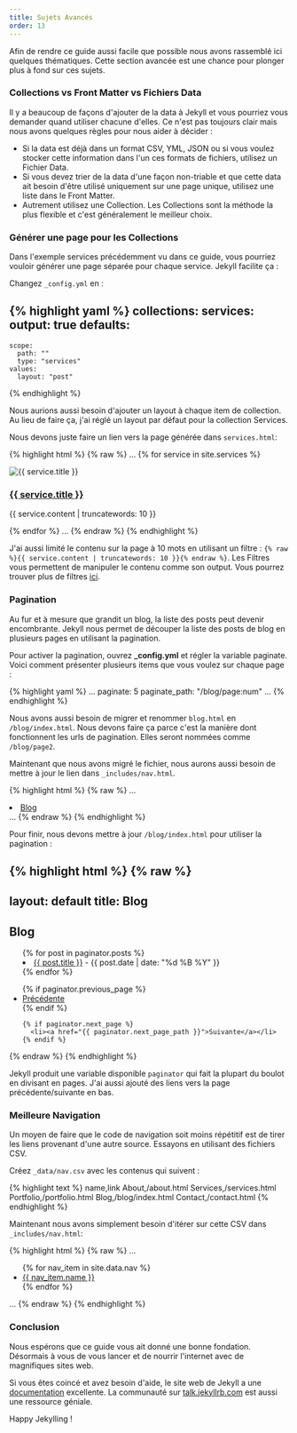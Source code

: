 ```yaml
---
title: Sujets Avancés
order: 13
---
```

Afin de rendre ce guide aussi facile que  possible nous avons rassemblé ici quelques thématiques. Cette section avancée est une chance pour plonger plus à fond sur ces sujets.

### Collections vs Front Matter vs Fichiers Data

Il y a beaucoup de façons d'ajouter de la data à Jekyll et vous pourriez vous demander quand utiliser chacune d'elles. Ce n'est pas toujours clair mais nous avons quelques règles pour nous aider à décider :

* Si la data est déjà dans un format CSV, YML, JSON ou si vous voulez stocker cette information dans l'un ces formats de fichiers, utilisez un Fichier Data.
* Si vous devez trier de la data d'une façon non-triable et que cette data ait besoin d'être utilisé uniquement sur une page unique, utilisez une liste dans le  Front Matter.
* Autrement utilisez une Collection. Les Collections sont la méthode la plus flexible et c'est généralement le meilleur choix.

### Générer une page pour les Collections

Dans l'exemple services précédemment vu dans ce guide, vous pourriez vouloir générer une page séparée pour chaque service. Jekyll facilite ça : 

Changez `_config.yml` en :

{% highlight yaml %}
collections:
  services:
    output: true
defaults:
  -
    scope:
      path: ""
      type: "services"
    values:
      layout: "post"
{% endhighlight %}

Nous aurions aussi besoin d'ajouter un layout à chaque item de collection. Au lieu de faire ça, j'ai réglé un layout par défaut pour la collection Services.

Nous devons juste faire un lien vers la page générée dans `services.html`:

{% highlight html %}
{% raw %}
...
{% for service in site.services %}
  <div class="col-lg-3 col-md-6 text-center">
    <div class="service-box">
      <img src="{{ service.image_path }}" alt="{{ service.title }}"/>
      <h3><a href="{{ service.url }}">{{ service.title }}</a></h3>
      <p class="text-muted">{{ service.content | truncatewords: 10 }}</p>
    </div>
  </div>
{% endfor %}
...
{% endraw %}
{% endhighlight %}

J'ai aussi limité le contenu sur la page à 10 mots en utilisant un filtre : `{% raw %}{{ service.content | truncatewords: 10 }}{% endraw %}`. Les Filtres vous permettent de manipuler le contenu comme son output. Vous pourrez trouver plus de filtres [ici](https://github.com/Shopify/liquid/wiki/Liquid-for-Designers).

### Pagination

Au fur et à mesure que grandit un blog,  la liste des posts peut devenir encombrante. Jekyll nous permet de découper la liste des posts de blog en plusieurs pages en utilisant la pagination.

Pour activer la pagination, ouvrez **_config.yml** et régler la variable paginate. Voici comment présenter plusieurs items que vous voulez sur chaque page :

{% highlight yaml %}
...
paginate: 5
paginate_path: "/blog/page:num"
...
{% endhighlight %}

Nous avons aussi besoin de migrer et renommer `blog.html` en `/blog/index.html`. Nous devons faire ça parce c'est la manière dont fonctionnent les urls de pagination. Elles seront nommées comme `/blog/page2`.

Maintenant que nous avons migré le fichier, nous aurons aussi besoin de mettre à jour le lien dans `_includes/nav.html`.

{% highlight html %}
{% raw %}
...
<li {% if page.url == "/blog/index.html" %} class="active" {% endif %}>
  <a href="/blog/">Blog</a>
</li>
...
{% endraw %}
{% endhighlight %}

Pour finir, nous devons mettre à jour `/blog/index.html` pour utiliser la pagination :

{% highlight html %}
{% raw %}
---
layout: default
title: Blog
---
<section class="bg-dark">
  <div class="text-center">
    <h1>Blog</h1>
  </div>
</section>

<section>
  <div class="container">
    <div class="row">
      <div class="text-center">
        <ul style="list-style-position: inside">
           {% for post in paginator.posts %}
             <li>
               <a href="{{ post.url }}">{{ post.title }}</a> - {{ post.date | date: "%d %B %Y" }}
             </li>
           {% endfor %}
        </ul>
      </div>
    </div>
  </div>
</section>

<nav>
  <ul class="pager">
    {% if paginator.previous_page %}
      <li><a href="{{ paginator.previous_page_path }}">Précédente</a></li>
    {% endif %}

    {% if paginator.next_page %}
      <li><a href="{{ paginator.next_page_path }}">Suivante</a></li>
    {% endif %}
  </ul>
</nav>
{% endraw %}
{% endhighlight %}

Jekyll produit une variable disponible `paginator` qui fait la plupart du boulot en divisant en pages. J'ai aussi ajouté des liens vers la page précédente/suivante en bas.

### Meilleure Navigation

Un moyen de faire que le code de navigation soit moins répétitif est de tirer les liens provenant d'une autre source. Essayons en utilisant des fichiers CSV.

Créez `_data/nav.csv` avec les contenus qui suivent :

{% highlight text %}
name,link
About,/about.html
Services,/services.html
Portfolio,/portfolio.html
Blog,/blog/index.html
Contact,/contact.html
{% endhighlight %}

Maintenant nous avons simplement besoin d'itérer sur cette CSV dans  `_includes/nav.html`:

{% highlight html %}
{% raw %}
...
<ul class="nav navbar-nav navbar-right">
  {% for nav_item in site.data.nav %}
    <li {% if page.url == nav_item.link %} class="active" {% endif %}>
      <a href="{{ nav_item.link }}">{{ nav_item.name }}</a>
    </li>
  {% endfor %}
</ul>
...
{% endraw %}
{% endhighlight %}

### Conclusion

Nous espérons que ce guide vous ait donné une bonne fondation. Désormais à vous de vous lancer et de nourrir l'internet avec de magnifiques sites web.

Si vous êtes coincé et avez besoin d'aide, le site web de Jekyll a  une  [documentation](http://jekyllrb.com/docs/home/) excellente. La communauté sur [talk.jekyllrb.com](http://talk.jekyllrb.com) est aussi une ressource géniale.

Happy Jekylling !

